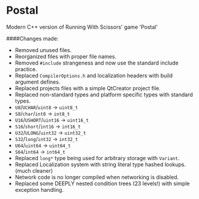 # Postal
Modern C++ version of Running With Scissors' game 'Postal'

####Changes made:
* Removed unused files.
* Reorganized files with proper file names.
* Removed `#include` strangeness and now use the standard include practice.
* Replaced `CompilerOptions.h` and localization headers with build argument defines.
* Replaced projects files with a simple QtCreator project file.
* Replaced non-standard types and platform specific types with standard types.
 * `U8`/`UCHAR`/`uint8` -> `uint8_t`
 * `S8`/`char`/`int8` -> `int8_t`
 * `U16`/`USHORT`/`uint16` -> `uint16_t`
 * `S16`/`short`/`int16` -> `int16_t`
 * `U32`/`ULONG`/`uint32` -> `uint32_t`
 * `S32`/`long`/`int32` -> `int32_t`
 * `U64`/`uint64` -> `uint64_t`
 * `S64`/`int64` -> `int64_t`
* Replaced `long*` type being used for arbitrary storage with `Variant`.
* Replaced Localization system with string literal type hashed lookups. (much cleaner)
* Network code is no longer compiled when networking is disabled.
* Replaced some DEEPLY nested condition trees (23 levels!) with simple exception handling.
